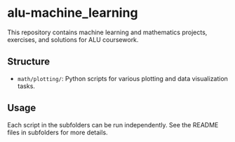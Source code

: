 # alu-machine_learning

This repository contains machine learning and mathematics projects, exercises, and solutions for ALU coursework.

## Structure
- `math/plotting/`: Python scripts for various plotting and data visualization tasks.

## Usage
Each script in the subfolders can be run independently. See the README files in subfolders for more details.
